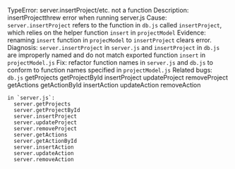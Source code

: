 TypeError: server.insertProject/etc. not a function
  Description: insertProjectthrew error when running server.js
  Cause: `server.insertProject` refers to the function in `db.js` called `insertProject`, which relies on the helper function `insert` in `projectModel`
  Evidence: renaming `insert` function in `projecModel` to `insertProject` clears error.
  Diagnosis: `server.insertProject` in `server.js` and `insertProject` in `db.js` are improperly named and do not match exported function `insert` in `projectModel.js`
  Fix: refactor function names in `server.js` and `db.js` to conform to function names specified in `projectModel.js`
  Related bugs:
    `db.js`
      getProjects
      getProjectById
      insertProject
      updateProject
      removeProject
      getActions
      getActionById
      insertAction
      updateAction
      removeAction

    in `server.js`:
      server.getProjects
      server.getProjectById
      server.insertProject
      server.updateProject
      server.removeProject
      server.getActions
      server.getActionById
      server.insertAction
      server.updateAction
      server.removeAction
